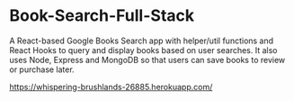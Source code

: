 # Book-Search-Full-Stack
 A React-based Google Books Search app with helper/util functions and React Hooks to query and display books based on user searches. It also uses Node, Express and MongoDB so that users can save books to review or purchase later.

https://whispering-brushlands-26885.herokuapp.com/